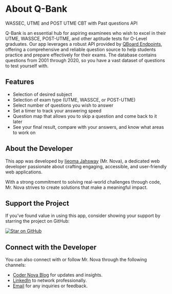 # About Q-Bank

WASSEC, UTME and POST UTME CBT with Past questions API

Q-Bank is an essential hub for aspiring examinees who wish to excel in their UTME, WASSCE, POST-UTME, and other aptitude tests for O-Level graduates. Our app leverages a robust API provided by [QBoard Endpoints](https://questions.aloc.com.ng/), offering a comprehensive and reliable question source to help students practice and prepare effectively for their exams. The database contains questions from 2001 through 2020, so you have a vast dataset of questions to test yourself with.

## Features

- Selection of desired subject
- Selection of exam type (UTME, WASSCE, or POST-UTME)
- Select number of questions you wish to answer
- Set a timer to track your answering speed
- Question map that allows you to skip a question and come back to it later
- See your final result, compare with your answers, and know what areas to work on

## About the Developer

This app was developed by [Ijeoma Jahsway](https://github.com/brandnova/) (Mr. Nova), a dedicated web developer passionate about crafting engaging, accessible, and user-friendly web applications.

With a strong commitment to solving real-world challenges through code, Mr. Nova strives to create solutions that make a meaningful impact.

## Support the Project

If you’ve found value in using this app, consider showing your support by starring the project on GitHub:

[![Star on GitHub](https://img.shields.io/github/stars/brandnova/numbers-gg?style=social)](https://github.com/brandnova/numbers-gg)

## Connect with the Developer

You can also connect with or follow Mr. Nova through the following channels:

- [Coder Nova Blog](https://cn.coursearena.com.ng) for updates and insights.
- [LinkedIn](https://www.linkedin.com/in/ijeoma-jahsway/) to network professionally.
- [Email](mailto:uchennamebijay@gmail.com) for any inquiries or feedback.
